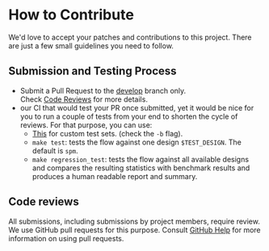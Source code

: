 # How to Contribute

We'd love to accept your patches and contributions to this project. There are
just a few small guidelines you need to follow.

## Submission and Testing Process

- Submit a Pull Request to the [develop](https://github.com/efabless/openlane/tree/develop) branch only. <br> Check [Code Reviews](#code_reviews) for more details.
- our CI that would test your PR once submitted, yet it would be nice for you to run a couple of tests from your end to shorten the cycle of reviews. For that purpose, you can use:
    - [This](./regression_results/README.md) for custom test sets. (check the `-b` flag).
    - `make test`: tests the flow against one design `$TEST_DESIGN`. The default is `spm`.
    - `make regression_test`: tests the flow against all available designs and compares the resulting statistics with benchmark results and produces a human readable report and summary. 

## Code reviews

All submissions, including submissions by project members, require review. We
use GitHub pull requests for this purpose. Consult
[GitHub Help](https://help.github.com/articles/about-pull-requests/) for more
information on using pull requests.

